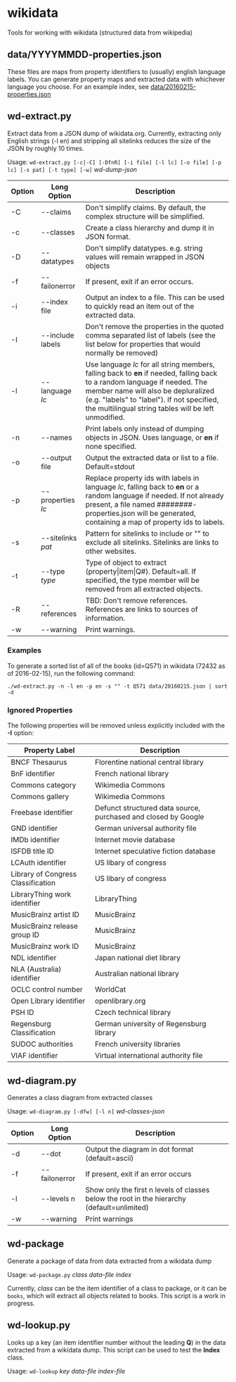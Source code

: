 # wikidata
Tools for working with wikidata (structured data from wikipedia)

## data/YYYYMMDD-properties.json
These files are maps from property identifiers to (usually) english language labels. You can generate property maps and extracted data with whichever language you choose. For an example index, see [data/20160215-properties.json](https://github.com/jimbelton/wikidata/blob/master/data/20160215-properties.json)

## wd-extract.py

Extract data from a JSON dump of wikidata.org. Currently, extracting only English strings (-l en) and stripping all sitelinks reduces the size of the JSON by roughly 10 times.

Usage: `wd-extract.py [-c|-C] [-DfnR] [-i file] [-l lc] [-o file] [-p lc] [-s pat] [-t type] [-w]` *wd-dump-json*

| Option | Long Option | Description |
| --- | --- | --- |
| -C | --claims        | Don't simplify claims. By default, the complex structure will be simplified. |
| -c | --classes       | Create a class hierarchy and dump it in JSON format. |
| -D | --datatypes    | Don't simplify datatypes. e.g. string values will remain wrapped in JSON objects |
| -f | --failonerror  | If present, exit if an error occurs. |
| -i | --index file    | Output an index to a file. This can be used to quickly read an item out of the extracted data.  |
| -I | --include labels | Don't remove the properties in the quoted comma separated list of labels (see the list below for properties that would normally be removed) |
| -l | --language *lc*   | Use language *lc* for all string members, falling back to **en** if needed, falling back to a random language if needed. The member name will also be depluralized (e.g. "labels" to "label"). If not specified, the multilingual string tables will be left unmodified. |
| -n | --names         | Print labels only instead of dumping objects in JSON. Uses language, or **en** if none specified. |
| -o | --output file    | Output the extracted data or list to a file. Default=stdout |
| -p | --properties *lc* | Replace property ids with labels in language *lc*, falling back to **en** or a random language if needed. If not already present, a file named ########-properties.json will be generated, containing a map of property ids to labels. |
| -s | --sitelinks *pat* | Pattern for sitelinks to include or "" to exclude all sitelinks. Sitelinks are links to other websites. |
| -t | --type *type*     | Type of object to extract (property\|item\|Q#). Default=all. If specified, the type member will be removed from all extracted objects. |
| -R | --references    | TBD: Don't remove references. References are links to sources of information. |
| -w | --warning       | Print warnings. |

### Examples
To generate a sorted list of all of the books (id=Q571) in wikidata (72432 as of 2016-02-15), run the following command:
```
./wd-extract.py -n -l en -p en -s "" -t Q571 data/20160215.json | sort -d
```

### Ignored Properties
The following properties will be removed unless explicitly included with the **-I** option:

| Property Label | Description |
| --- | --- |
| BNCF Thesaurus                        | Florentine national central library                              |
| BnF identifier                        | French national library                                         |
| Commons category                      | Wikimedia Commons                                               |
| Commons gallery                       | Wikimedia Commons |
| Freebase identifier                   | Defunct structured data source, purchased and closed by Google |
| GND identifier                        | German universal authority file |
| IMDb identifier                       | Internet movie database |
| ISFDB title ID                        | Internet speculative fiction database |
| LCAuth identifier                     | US libary of congress |
| Library of Congress Classification    | US libary of congress |
| LibraryThing work identifier          | LibraryThing |
| MusicBrainz artist ID                 | MusicBrainz |
| MusicBrainz release group ID          | MusicBrainz |
| MusicBrainz work ID                   | MusicBrainz |
| NDL identifier                        | Japan national diet library |
| NLA (Australia) identifier            | Australian national library |
| OCLC control number                   | WorldCat |
| Open Library identifier               | openlibrary.org |
| PSH ID                                | Czech technical library |
| Regensburg Classification             | German university of Regensburg library |
| SUDOC authorities                     | French university libraries |
| VIAF identifier                       | Virtual international authority file |

## wd-diagram.py

Generates a class diagram from extracted classes

Usage: `wd-diagram.py [-dfw] [-l n]` *wd-classes-json*

| Option | Long Option | Description |
| --- | --- | --- |
| -d | --dot         | Output the diagram in dot format (default=ascii) |
| -f | --failonerror | If present, exit if an error occurs |
| -l | --levels n    | Show only the first n levels of classes below the root in the hierarchy (default=unlimited)
| -w | --warning     | Print warnings |

## wd-package

Generate a package of data from data extracted from a wikidata dump

Usage: `wd-package.py` *class* *data-file* *index*

Currently, *class* can be the item identifier of a class to package, or it can be `books`, which will extract all objects related to books. This script is a work in progress.

## wd-lookup.py

Looks up a key (an item identifier number without the leading **Q**) in the data extracted from a wikidata dump. This script can be used to test the **Index** class.

Usage: `wd-lookup` *key* *data-file* *index-file*

